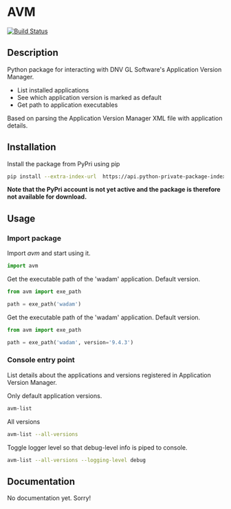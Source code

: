 # AVM
[![Build Status](https://travis-ci.com/SevanSSP/avm.svg?token=3uQ4z5yHC2AVPsxguFuR&branch=master)](https://travis-ci.com/SevanSSP/avm)
## Description
Python package for interacting with DNV GL Software's Application Version Manager.

* List installed applications
* See which application version is marked as default
* Get path to application executables

Based on parsing the Application Version Manager XML file with application details.

## Installation
Install the package from PyPri using pip

```bash
pip install --extra-index-url  https://api.python-private-package-index.com/EYvhW6SyL/ avm
```

**Note that the PyPri account is not yet active and the package is therefore not available for download.**

## Usage
### Import package
Import *avm* and start using it.

```python
import avm
```  

Get the executable path of the 'wadam' application. Default version.

```python
from avm import exe_path

path = exe_path('wadam')
```  

Get the executable path of the 'wadam' application. Default version.

```python
from avm import exe_path

path = exe_path('wadam', version='9.4.3')
```  

### Console entry point
List details about the applications and versions registered in Application Version Manager.

Only default application versions.

```bash
avm-list
```

All versions

```bash
avm-list --all-versions
```

Toggle logger level so that debug-level info is piped to console.

```bash
avm-list --all-versions --logging-level debug
```

## Documentation
No documentation yet. Sorry!